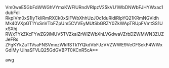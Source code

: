 Vm0weE5GbFdWWGhVYmxKWFlURndVRlpzV25kVU1WbDNWbFJHYWxac1dubFdi
RkpIVm0xS1IyTkliRmRXCk0xSlFWbXhhUzJOc1duRldiRlpYQ21KRmNGVldh
Mk40VXpGT1YxSnVTbFZpUm5CVVEyMUtSbGRZY0ZkWApTRUpFVmtSS1UxSXhj
RWxTYkZKcFYwZG9iMUV5TVZkalZrWlZWbXhLVGdwaVZrbDZWMWN3ZUZJeFRs
ZFgKYkZaT1VsaFNSVmxzWkRSTk1YQkdVbFJzVVZWWE9VeGFSekF4WWxGdlMy
UlhaSFVLQ25GdGVBPT0KCnR5cA==

awg